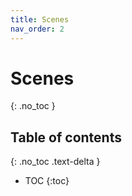 ```yaml
---
title: Scenes
nav_order: 2
---
```


# Scenes
{: .no_toc }

## Table of contents
{: .no_toc .text-delta }

- TOC
   {:toc}
